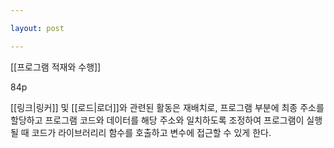 ```yaml
---

layout: post

---
```


[[프로그램 적재와 수행]]

84p

[[링크|링커]] 및 [[로드|로더]]와 관련된 활동은 재배치로, 프로그램 부분에 최종 주소를 할당하고 프로그램 코드와 데이터를 해당 주소와 일치하도록 조정하여 프로그램이 실행될 때 코드가 라이브러리리 함수를 호출하고 변수에 접근할 수 있게 한다.